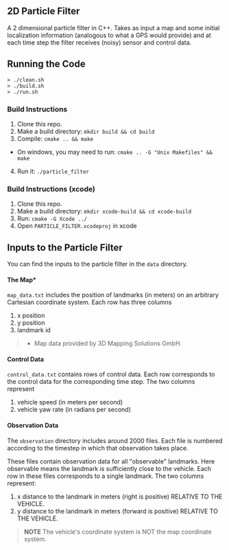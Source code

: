 ## 2D Particle Filter

A 2 dimensional particle filter in C++. Takes as input a map and some initial localization information (analogous to what a GPS would provide) and at each time step the filter receives (noisy) sensor and control data.

## Running the Code

```
> ./clean.sh
> ./build.sh
> ./run.sh
```

### Build Instructions

1. Clone this repo.
2. Make a build directory: `mkdir build && cd build`
3. Compile: `cmake .. && make`
* On windows, you may need to run: `cmake .. -G "Unix Makefiles" && make`
4. Run it: `./particle_filter`

### Build Instructions (xcode)

1. Clone this repo.
2. Make a build directory: `mkdir xcode-build && cd xcode-build`
3. Run: `cmake -G Xcode ../`
4. Open `PARTICLE_FILTER.xcodeproj` in xcode

## Inputs to the Particle Filter
You can find the inputs to the particle filter in the `data` directory.

#### The Map*
`map_data.txt` includes the position of landmarks (in meters) on an arbitrary Cartesian coordinate system. Each row has three columns
1. x position
2. y position
3. landmark id

> * Map data provided by 3D Mapping Solutions GmbH.


#### Control Data
`control_data.txt` contains rows of control data. Each row corresponds to the control data for the corresponding time step. The two columns represent
1. vehicle speed (in meters per second)
2. vehicle yaw rate (in radians per second)

#### Observation Data
The `observation` directory includes around 2000 files. Each file is numbered according to the timestep in which that observation takes place.

These files contain observation data for all "observable" landmarks. Here observable means the landmark is sufficiently close to the vehicle. Each row in these files corresponds to a single landmark. The two columns represent:
1. x distance to the landmark in meters (right is positive) RELATIVE TO THE VEHICLE.
2. y distance to the landmark in meters (forward is positive) RELATIVE TO THE VEHICLE.

> **NOTE**
> The vehicle's coordinate system is NOT the map coordinate system.
